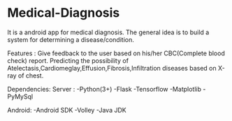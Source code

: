 # Medical-Diagnosis
It is a android app for medical diagnosis.
The general idea is to build a system for determining a disease/condition.

Features :
Give feedback to the user based on his/her CBC(Complete blood check) report.
Predicting the possibility of Atelectasis,Cardiomeglay,Effusion,Fibrosis,Infiltration diseases based on X-ray of chest.

Dependencies:
Server :
-Python(3+)
-Flask
-Tensorflow
-Matplotlib
-PyMySql

Android:
-Android SDK
-Volley
-Java JDK

